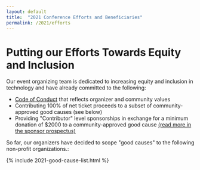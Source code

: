 ```yaml
---
layout: default
title:  "2021 Conference Efforts and Beneficiaries"
permalink: /2021/efforts
---
```


# Putting our Efforts Towards Equity and Inclusion

Our event organizing team is dedicated to increasing equity and inclusion in technology and have already committed to the following:

- [Code of Conduct](/code-of-conduct/) that reflects organizer and community values
- Contributing 100% of net ticket proceeds to a subset of community-approved good causes (see below)
- Providing "Contributor" level sponsorships in exchange for a minimum donation of $2000 to a community-approved good cause [(read more in the sponsor prospectus)](/sponsor)

So far, our organizers have decided to scope "good causes" to the following non-profit organizations.:

{% include 2021-good-cause-list.html %}
